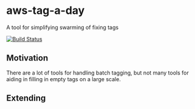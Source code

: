 # aws-tag-a-day
A tool for simplifying swarming of fixing tags

[![Build Status](https://travis-ci.com/bliseng/aws-tag-a-day.svg?branch=master)](https://travis-ci.com/bliseng/aws-tag-a-day)

## Motivation
There are a lot of tools for handling batch tagging, but not many tools for aiding in filling in empty tags on a large scale.

## Extending

